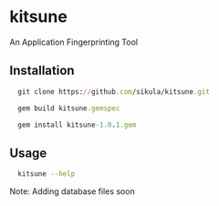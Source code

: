 # kitsune
An Application Fingerprinting Tool


## Installation
``` ruby
  git clone https://github.com/sikula/kitsune.git
```

``` ruby
  gem build kitsune.gemspec
```

``` ruby
  gem install kitsune-1.0.1.gem
```

## Usage
``` bash
  kitsune --help
```

Note: Adding database files soon
